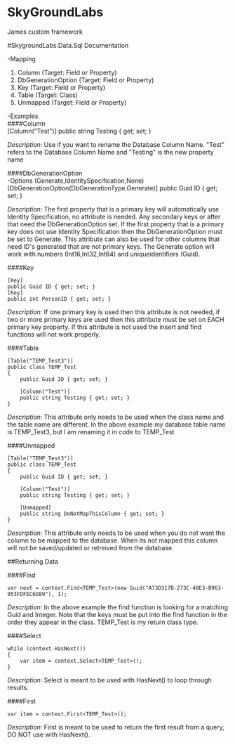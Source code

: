 SkyGroundLabs
=============

James custom framework

#SkygroundLabs.Data.Sql Documentation

-Mapping <br/>
1. Column (Target: Field or Property)<br/>
2. DbGenerationOption (Target: Field or Property)<br/>
3. Key (Target: Field or Property)<br/>
4. Table (Target: Class)<br/>
5. Unmapped (Target: Field or Property)<br/>

-Examples<br/>
####Column<br/>
     [Column("Test")]
     public string Testing { get; set; }

<i>Description:</i>  Use if you want to rename the Database Column Name.  "Test" refers to the Database Column Name and "Testing" is the new property name

####DbGenerationOption<br/>
-Options (Generate,IdentitySpecification,None)<br/>
    [DbGenerationOption(DbGenerationType.Generate)]
    public Guid ID { get; set; }

<i>Description:</i>  The first property that is a primary key will automatically use Identity Specification, no attribute is needed.  Any secondary keys or after that need the DbGenerationOption set.  If the first property that is a primary key does not use Identity Specification then the DbGenerationOption must be set to Generate.  This attribute can also be used for other columns that need ID's generated that are not primary keys.  The Generate option will work with numbers (Int16,Int32,Int64) and uniqueidentifiers (Guid).

####Key<br/>

    [Key]
    public Guid ID { get; set; }
    [Key]
    public int PersonID { get; set; }
	
<i>Description:</i>  If one primary key is used then this attribute is not needed, if two or more primary keys are used then this attribute must be set on EACH primary key property.  If this attribute is not used the insert and find functions will not work properly.
	
####Table <br/>

    [Table("TEMP_Test3")]
    public class TEMP_Test
    {
        public Guid ID { get; set; }
        
        [Column("Test")]
        public string Testing { get; set; }
    }

<i>Description:</i>  This attribute only needs to be used when the class name and the table name are different.  In the above example my database table name is TEMP_Test3, but I am renaming it in code to TEMP_Test

####Unmapped <br/>

    [Table("TEMP_Test3")]
    public class TEMP_Test
    {
        public Guid ID { get; set; }
        
        [Column("Test")]
        public string Testing { get; set; }
       
        [Unmapped]
        public string DoNotMapThisColumn { get; set; }
    }

<i>Description:</i>  This attribute only needs to be used when you do not want the column to be mapped to the database.  When its not mapped this column will not be saved/updated or retreived from the database.

##Returning Data <br/>

####Find<br/>

    var next = context.Find<TEMP_Test>(new Guid("A73D317B-273C-48E3-B963-953FDFEC6D89"), 1);
    
<i>Description:</i>  In the above example the find function is looking for a matching Guid and Integer.  Note that the keys must be put into the find function in the order they appear in the class.  TEMP_Test is my return class type.

####Select<br/>

    while (context.HasNext())
    {
        var item = context.Select<TEMP_Test>();
    }
    
<i>Description:</i>  Select is meant to be used with HasNext() to loop through results.

####First<br/>

    var item = context.First<TEMP_Test>();
    
<i>Description:</i>  First is meant to be used to return the first result from a query, DO NOT use with HasNext().
